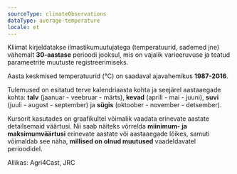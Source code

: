 ```yaml
---
sourceType: climateObservations
dataType: average-temperature
locale: et
---
```

Kliimat kirjeldatakse ilmastikumuutujatega (temperatuurid, sademed jne) vähemalt **30-aastase** perioodi jooksul, mis on vajalik varieeruvuse ja teatud parameetrite muutuste registreerimiseks.

Aasta keskmised temperatuurid (°C) on saadaval ajavahemikus **1987-2016**.

Tulemused on esitatud terve kalendriaasta kohta ja seejärel aastaaegade kohta:
**talv** (jaanuar - veebruar - märts), **kevad** (aprill - mai - juuni), **suvi** (juuli -
august - september) ja **sügis** (oktoober - november - detsember).

Kursorit kasutades on graafikultel võimalik vaadata erinevate aastate detailsemaid väärtusi. Nii saab näiteks võrrelda **miinimum- ja maksimumväärtusi** erinevate aastate või aastaaegade lõikes, samuti võimaldab see näha, **millised on olnud muutused** vaadeldavatel perioodidel.

Allikas: Agri4Cast, JRC
